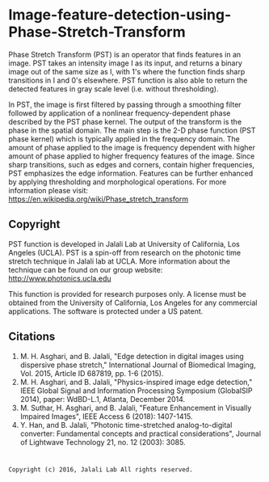 #     Image-feature-detection-using-Phase-Stretch-Transform
Phase Stretch Transform (PST) is an operator that finds features
in an image. PST takes an intensity image I as its input, and returns
a binary image out of the same size as I, with 1's where the function
finds sharp transitions in I and 0's elsewhere. PST function is also
able to return the detected features in gray scale level (i.e.
without thresholding).

In PST, the image is first filtered by passing through a
smoothing  filter followed by application of a nonlinear
frequency-dependent phase  described by the PST phase kernel. The
output of the transform is the  phase in the spatial domain. The main
step is the 2-D phase function (PST phase kernel) which is typically
applied in the frequency domain. The amount of phase applied to the
image is frequency dependent with  higher amount of phase applied to
higher frequency features of the  image. Since sharp transitions,
such as edges and corners, contain  higher frequencies, PST
emphasizes the edge information. Features can be further enhanced by
applying thresholding and morphological operations. For more
information please visit:
https://en.wikipedia.org/wiki/Phase_stretch_transform

##     Copyright
PST function is developed in Jalali Lab at University of
California, Los Angeles (UCLA). PST is a spin-off from research on
the photonic time stretch technique in Jalali lab at UCLA. More
information about the technique can be found on our group website:
http://www.photonics.ucla.edu

This function is provided for research purposes only. A license
must be  obtained from the University of California, Los Angeles for
any commercial  applications. The software is protected under a US
patent.

##     Citations
1. M. H. Asghari, and B. Jalali, "Edge detection in digital
images using dispersive phase stretch," International Journal of
Biomedical Imaging, Vol. 2015, Article ID 687819, pp. 1-6 (2015). 
2. M. H. Asghari, and B. Jalali, "Physics-inspired image edge
detection," IEEE Global Signal and Information Processing Symposium
(GlobalSIP 2014), paper: WdBD-L.1, Atlanta, December 2014. 
3. M. Suthar, H. Asghari, and B. Jalali, "Feature Enhancement in Visually
Impaired Images", IEEE Access 6 (2018): 1407-1415. 
4. Y. Han, and B. Jalali, "Photonic time-stretched analog-to-digital converter:
Fundamental concepts and practical considerations", Journal of
Lightwave Technology 21, no. 12 (2003): 3085.
#
	Copyright (c) 2016, Jalali Lab All rights reserved.
